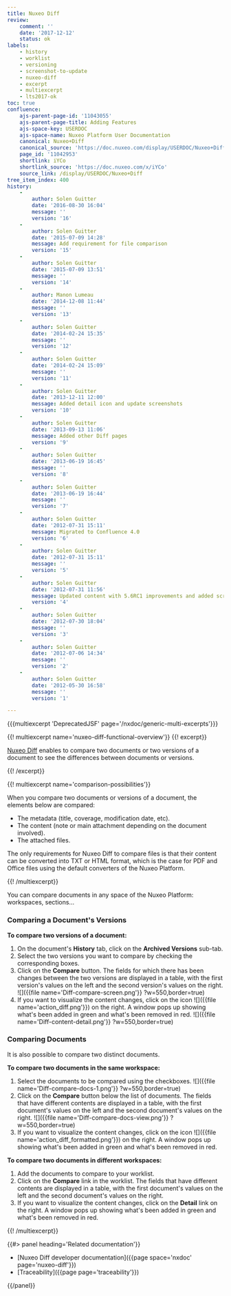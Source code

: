 ```yaml
---
title: Nuxeo Diff
review:
    comment: ''
    date: '2017-12-12'
    status: ok
labels:
    - history
    - worklist
    - versioning
    - screenshot-to-update
    - nuxeo-diff
    - excerpt
    - multiexcerpt
    - lts2017-ok
toc: true
confluence:
    ajs-parent-page-id: '11043055'
    ajs-parent-page-title: Adding Features
    ajs-space-key: USERDOC
    ajs-space-name: Nuxeo Platform User Documentation
    canonical: Nuxeo+Diff
    canonical_source: 'https://doc.nuxeo.com/display/USERDOC/Nuxeo+Diff'
    page_id: '11042953'
    shortlink: iYCo
    shortlink_source: 'https://doc.nuxeo.com/x/iYCo'
    source_link: /display/USERDOC/Nuxeo+Diff
tree_item_index: 400
history:
    -
        author: Solen Guitter
        date: '2016-08-30 16:04'
        message: ''
        version: '16'
    -
        author: Solen Guitter
        date: '2015-07-09 14:28'
        message: Add requirement for file comparison
        version: '15'
    -
        author: Solen Guitter
        date: '2015-07-09 13:51'
        message: ''
        version: '14'
    -
        author: Manon Lumeau
        date: '2014-12-08 11:44'
        message: ''
        version: '13'
    -
        author: Solen Guitter
        date: '2014-02-24 15:35'
        message: ''
        version: '12'
    -
        author: Solen Guitter
        date: '2014-02-24 15:09'
        message: ''
        version: '11'
    -
        author: Solen Guitter
        date: '2013-12-11 12:00'
        message: Added detail icon and update screenshots
        version: '10'
    -
        author: Solen Guitter
        date: '2013-09-13 11:06'
        message: Added other Diff pages
        version: '9'
    -
        author: Solen Guitter
        date: '2013-06-19 16:45'
        message: ''
        version: '8'
    -
        author: Solen Guitter
        date: '2013-06-19 16:44'
        message: ''
        version: '7'
    -
        author: Solen Guitter
        date: '2012-07-31 15:11'
        message: Migrated to Confluence 4.0
        version: '6'
    -
        author: Solen Guitter
        date: '2012-07-31 15:11'
        message: ''
        version: '5'
    -
        author: Solen Guitter
        date: '2012-07-31 11:56'
        message: Updated content with 5.6RC1 improvements and added screenshots
        version: '4'
    -
        author: Solen Guitter
        date: '2012-07-30 18:04'
        message: ''
        version: '3'
    -
        author: Solen Guitter
        date: '2012-07-06 14:34'
        message: ''
        version: '2'
    -
        author: Solen Guitter
        date: '2012-05-30 16:58'
        message: ''
        version: '1'

---
```


{{{multiexcerpt 'DeprecatedJSF' page='/nxdoc/generic-multi-excerpts'}}}

{{! multiexcerpt name='nuxeo-diff-functional-overview'}}
{{! excerpt}}

[Nuxeo Diff](https://connect.nuxeo.com/nuxeo/site/marketplace/package/nuxeo-diff) enables to compare two documents or two versions of a document to see the differences between documents or versions.

{{! /excerpt}}

{{! multiexcerpt name='comparison-possibilities'}}

When you compare two documents or versions of a document, the elements below are compared:

*   The metadata (title, coverage, modification date, etc).
*   The content (note or main attachment depending on the document involved).
*   The attached files.

The only requirements for Nuxeo Diff to compare files is that their content can be converted into TXT or HTML format, which is the case for PDF and Office files using the default converters of the Nuxeo Platform.

{{! /multiexcerpt}}

You can compare documents in any space of the Nuxeo Platform: workspaces, sections...

### Comparing a Document's Versions

**To compare two versions of a document:**

1.  On the document's **History** tab, click on the **Archived Versions** sub-tab.
2.  Select the two versions you want to compare by checking the corresponding boxes.
3.  Click on the **Compare** button.
    The fields for which there has been changes between the two versions are displayed in a table, with the first version's values on the left and the second version's values on the right.
    ![]({{file name='Diff-compare-screen.png'}} ?w=550,border=true)
4.  If you want to visualize the content changes, click on the icon ![]({{file name='action_diff.png'}}) on the right.
    A window pops up showing what's been added in green and what's been removed in red.
    ![]({{file name='Diff-content-detail.png'}} ?w=550,border=true)

### Comparing Documents

It is also possible to compare two distinct documents.

**To compare two documents in the same workspace:**

1.  Select the documents to be compared using the checkboxes.
    ![]({{file name='Diff-compare-docs-1.png'}} ?w=550,border=true)
2.  Click on the **Compare** button below the list of documents.
    The fields that have different contents are displayed in a table, with the first document's values on the left and the second document's values on the right.
    ![]({{file name='Diff-compare-docs-view.png'}} ?w=550,border=true)
3.  If you want to visualize the content changes, click on the icon ![]({{file name='action_diff_formatted.png'}}) on the right.
    A window pops up showing what's been added in green and what's been removed in red.

**To compare two documents in different workspaces:**

1.  Add the documents to compare to your worklist.
2.  Click on the **Compare** link in the worklist.
    The fields that have different contents are displayed in a table, with the first document's values on the left and the second document's values on the right.
3.  If you want to visualize the content changes, click on the **Detail** link on the right.
    A window pops up showing what's been added in green and what's been removed in red.

{{! /multiexcerpt}}

<div class="row" data-equalizer data-equalize-on="medium">
<div class="column medium-6">
{{#> panel heading='Related documentation'}}

- [Nuxeo Diff developer documentation]({{page space='nxdoc' page='nuxeo-diff'}})
- [Traceability]({{page page='traceability'}})

{{/panel}}
</div>

<div class="column medium-6">

&nbsp;

</div>
</div>
